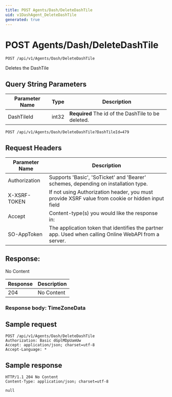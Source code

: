 ```yaml
---
title: POST Agents/Dash/DeleteDashTile
uid: v1DashAgent_DeleteDashTile
generated: true
---
```


# POST Agents/Dash/DeleteDashTile

```http
POST /api/v1/Agents/Dash/DeleteDashTile
```

Deletes the DashTile







## Query String Parameters

| Parameter Name | Type |  Description |
|----------------|------|--------------|
| DashTileId | int32 | **Required** The id of the DashTile to be deleted. |

```http
POST /api/v1/Agents/Dash/DeleteDashTile?DashTileId=479
```


## Request Headers

| Parameter Name | Description |
|----------------|-------------|
| Authorization  | Supports 'Basic', 'SoTicket' and 'Bearer' schemes, depending on installation type. |
| X-XSRF-TOKEN   | If not using Authorization header, you must provide XSRF value from cookie or hidden input field |
| Accept         | Content-type(s) you would like the response in:  |
| SO-AppToken | The application token that identifies the partner app. Used when calling Online WebAPI from a server. |


## Response:

No Content

| Response | Description |
|----------------|-------------|
| 204 | No Content |

### Response body: TimeZoneData


## Sample request

```http!
POST /api/v1/Agents/Dash/DeleteDashTile
Authorization: Basic dGplMDpUamUw
Accept: application/json; charset=utf-8
Accept-Language: *
```

## Sample response

```http_
HTTP/1.1 204 No Content
Content-Type: application/json; charset=utf-8

null
```